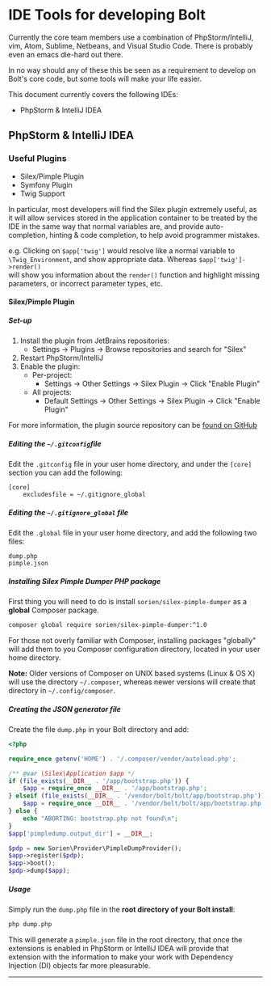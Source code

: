 IDE Tools for developing Bolt
=============================

Currently the core team members use a combination of PhpStorm/IntelliJ, vim,
Atom, Sublime, Netbeans, and Visual Studio Code. There is probably even an 
emacs die-hard out there.

In no way should any of these this be seen as a requirement to develop on
Bolt's core code, but some tools will make your life easier.

This document currently covers the following IDEs:
  * PhpStorm & IntelliJ IDEA

## PhpStorm & IntelliJ IDEA

### Useful Plugins

* Silex/Pimple Plugin
* Symfony Plugin
* Twig Support

In particular, most developers will find the Silex plugin extremely useful, as
it will allow services stored in the application container to be treated by the
IDE in the same way that normal variables are, and provide auto-completion, 
hinting & code completion, to help avoid programmer mistakes.  
 
e.g. Clicking on `$app['twig']` would resolve like a normal variable to 
`\Twig_Environment`, and show appropriate data. Whereas `$app['twig']->render()`  
will show you information about the `render()` function and highlight missing
parameters, or incorrect parameter types, etc.

#### Silex/Pimple Plugin

##### Set-up

1. Install the plugin from JetBrains repositories:
   * Settings → Plugins → Browse repositories and search for "Silex"
2. Restart PhpStorm/IntelliJ
3. Enable the plugin:
   * Per-project:
     * Settings → Other Settings → Silex Plugin  → Click "Enable Plugin"
   * All projects:
     * Default Settings → Other Settings → Silex Plugin  → Click "Enable Plugin"

For more information, the plugin source repository can be [found on GitHub][silex-idea-plugin]


##### Editing the `~/.gitconfig`file

Edit the `.gitconfig` file in your user home directory, and under the `[core]`
section you can add the following:

```
[core]
    excludesfile = ~/.gitignore_global
```


##### Editing the `~/.gitignore_global` file

Edit the `.global` file in your user home directory, and add the following two
files:

```
dump.php
pimple.json
```


##### Installing Silex Pimple Dumper PHP package

First thing you will need to do is install `sorien/silex-pimple-dumper` as a 
**global** Composer package. 

```bash
composer global require sorien/silex-pimple-dumper:^1.0
```

For those not overly familiar with Composer, installing packages "globally"
will add them to you Composer configuration directory, located in your user
home directory.

<p class="note"><strong>Note:</strong> Older versions of Composer on UNIX based
systems (Linux & OS X) will use the directory <code>~/.composer</code>, whereas newer 
versions will create that directory in <code>~/.config/composer</code>.</p>


##### Creating the JSON generator file

Create the file `dump.php` in your Bolt directory and add:

```php
<?php

require_once getenv('HOME') . '/.composer/vendor/autoload.php';

/** @var \Silex\Application $app */
if (file_exists(__DIR__ . '/app/bootstrap.php')) {
    $app = require_once __DIR__ . '/app/bootstrap.php';
} elseif (file_exists(__DIR__ . '/vendor/bolt/bolt/app/bootstrap.php')) {
    $app = require_once __DIR__ . '/vendor/bolt/bolt/app/bootstrap.php';
} else {
    echo "ABORTING: bootstrap.php not found\n";
}
$app['pimpledump.output_dir'] = __DIR__;

$pdp = new Sorien\Provider\PimpleDumpProvider();
$app->register($pdp);
$app->boot();
$pdp->dump($app);
```

##### Usage

Simply run the `dump.php` file in the **root directory of your Bolt install**:

```bash
php dump.php
```

This will generate a `pimple.json` file in the root directory, that once the
extensions is enabled in PhpStorm or IntelliJ IDEA will provide that extension
with the information to make your work with Dependency Injection (DI) objects
far more pleasurable.

--- 

[silex-pimple-dumper]: https://github.com/Sorien/silex-pimple-dumper
[silex-idea-plugin]: https://github.com/Sorien/silex-idea-plugin
